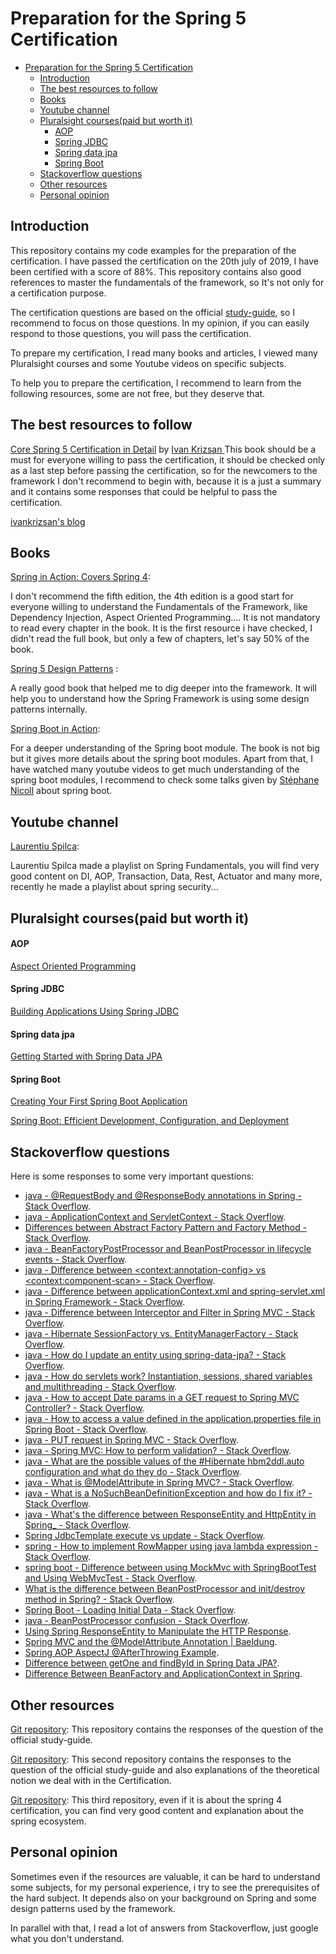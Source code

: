 # Preparation for the Spring 5 Certification 

- [Preparation for the Spring 5 Certification](#preparation-for-the-spring-5-certification)
  - [Introduction](#introduction)
  - [The best resources to follow](#the-best-resources-to-follow)
  - [Books](#books)
  - [Youtube channel](#youtube-channel)
  - [Pluralsight courses(paid but worth it)](#pluralsight-coursespaid-but-worth-it)
      - [AOP](#aop)
      - [Spring JDBC](#spring-jdbc)
      - [Spring data jpa](#spring-data-jpa)
      - [Spring Boot](#spring-boot)
  - [Stackoverflow questions](#stackoverflow-questions)
  - [Other resources](#other-resources)
  - [Personal opinion](#personal-opinion)

## Introduction

This repository contains my code examples for the preparation of the certification. I have passed the certification on the 20th july of 2019, I have been certified with a score of 88%. This repository contains also good references to master the fundamentals of the framework, so It's not only for a certification purpose.

The certification questions are based on the official [study-guide](https://d1fto35gcfffzn.cloudfront.net/academy/Spring-Professional-Certification-Study-Guide.pdf), so I recommend to focus on those questions. In my opinion, if you can easily respond to those questions, you will pass the certification.


To prepare my certification, I read many books and articles, I viewed many Pluralsight courses and some Youtube videos on specific subjects.

To help you to prepare the certification, I recommend to learn from the following resources, some are not free, but they deserve that.



## The best resources to follow
[Core Spring 5 Certification in Detail](https://leanpub.com/corespring5certificationindetail) by [Ivan Krizsan
](https://leanpub.com/u/ivan-krizsan)
This book should be a must for everyone willing to pass the certification, it should be checked only as a last step before passing the certification, so for the newcomers to the framework I don't recommend to begin with, because it is a just a summary and it contains some responses that could be helpful to pass the certification.    

[ivankrizsan's blog](https://www.ivankrizsan.se/)


## Books

[Spring in Action: Covers Spring 4](https://www.amazon.com/Spring-Action-Covers-4/dp/161729120X/ref=sr_1_2?keywords=spring+in+action&qid=1570962746&sr=8-2):

I don't recommend the fifth edition, the 4th edition is a good start for everyone willing to understand the Fundamentals of the Framework, like Dependency Injection, Aspect Oriented Programming.... It is not mandatory to read every chapter in the book. It is the first resource i have checked, I didn't read the full book, but only a few of chapters, let's say 50% of the book.
 

[Spring 5 Design Patterns](https://www.amazon.com/Spring-Design-Patterns-application-development/dp/1788299450/ref=sr_1_1?crid=ZRVPY8S85GBD&keywords=spring+design+patterns&qid=1570962674&sprefix=spring+design+pa%2Caps%2C216&sr=8-1) :

A really good book that helped me to dig deeper into the framework. It will help you to understand how the Spring Framework is using some design patterns internally.


[Spring Boot in Action](https://www.amazon.com/Spring-Boot-Action-Craig-Walls/dp/1617292540/ref=sr_1_2?qid=1570963413&refinements=p_27%3ACraig+Walls&s=books&sr=1-2&text=Craig+Walls):

For a deeper understanding of the Spring boot module. The book is not big but it gives more details about the spring boot modules. Apart from that, I have watched many youtube videos to get much understanding of the spring boot modules, I recommend to check some talks given by [Stéphane Nicoll](https://www.youtube.com/results?search_query=spring+boot+stephane+nicol) about spring boot.
 
## Youtube channel

[Laurentiu Spilca](https://www.youtube.com/channel/UC0z3MpVGrpSZzClXrYcZBfw):

 Laurentiu Spilca made a playlist on Spring Fundamentals, you will find very good content on DI, AOP, Transaction, Data, Rest, Actuator and many more, recently he made a playlist about spring security...

## Pluralsight courses(paid but worth it)

#### AOP
[Aspect Oriented Programming](https://app.pluralsight.com/library/courses/aspect-oriented-programming-spring-aspectj/table-of-contents)

#### Spring JDBC
[Building Applications Using Spring JDBC
](https://app.pluralsight.com/library/courses/building-applications-spring-jdbc/table-of-contents)

#### Spring data jpa
[Getting Started with Spring Data JPA](https://app.pluralsight.com/library/courses/spring-data-jpa-getting-started/table-of-contents)


#### Spring Boot
[Creating Your First Spring Boot Application](https://app.pluralsight.com/library/courses/spring-boot-first-application/table-of-contents)

[Spring Boot: Efficient Development, Configuration, and Deployment](https://app.pluralsight.com/library/courses/spring-boot-efficient-development-configuration-deployment/table-of-contents)



## Stackoverflow questions
Here is some responses to some very important questions:
- [java - @RequestBody and @ResponseBody annotations in Spring - Stack Overflow](https://stackoverflow.com/questions/11291933/requestbody-and-responsebody-annotations-in-spring).
- [java - ApplicationContext and ServletContext - Stack Overflow](https://stackoverflow.com/questions/31931848/applicationcontext-and-servletcontext).
- [Differences between Abstract Factory Pattern and Factory Method - Stack Overflow](https://stackoverflow.com/questions/5739611/differences-between-abstract-factory-pattern-and-factory-method).
- [java - BeanFactoryPostProcessor and BeanPostProcessor in lifecycle events - Stack Overflow](https://stackoverflow.com/questions/30455536/beanfactorypostprocessor-and-beanpostprocessor-in-lifecycle-events).
- [java - Difference between &lt;context:annotation-config&gt; vs &lt;context:component-scan&gt; - Stack Overflow](https://stackoverflow.com/questions/7414794/difference-between-contextannotation-config-vs-contextcomponent-scan).
- [java - Difference between applicationContext.xml and spring-servlet.xml in Spring Framework - Stack Overflow](https://stackoverflow.com/questions/3652090/difference-between-applicationcontext-xml-and-spring-servlet-xml-in-spring-frame).
- [java - Difference between Interceptor and Filter in Spring MVC - Stack Overflow](https://stackoverflow.com/questions/35856454/difference-between-interceptor-and-filter-in-spring-mvc/35856496).
- [java - Hibernate SessionFactory vs. EntityManagerFactory - Stack Overflow](https://stackoverflow.com/questions/5640778/hibernate-sessionfactory-vs-entitymanagerfactory).
- [java - How do I update an entity using spring-data-jpa? - Stack Overflow](https://stackoverflow.com/questions/11881479/how-do-i-update-an-entity-using-spring-data-jpa).
- [java - How do servlets work? Instantiation, sessions, shared variables and multithreading - Stack Overflow](https://stackoverflow.com/questions/3106452/how-do-servlets-work-instantiation-sessions-shared-variables-and-multithreadi).
- [java - How to accept Date params in a GET request to Spring MVC Controller? - Stack Overflow](https://stackoverflow.com/questions/15164864/how-to-accept-date-params-in-a-get-request-to-spring-mvc-controller).
- [java - How to access a value defined in the application.properties file in Spring Boot - Stack Overflow](https://stackoverflow.com/questions/30528255/how-to-access-a-value-defined-in-the-application-properties-file-in-spring-boot).
- [java - PUT request in Spring MVC - Stack Overflow](https://stackoverflow.com/questions/35878351/put-request-in-spring-mvc).
- [java - Spring MVC: How to perform validation? - Stack Overflow](https://stackoverflow.com/questions/12146298/spring-mvc-how-to-perform-validation).
- [java - What are the possible values of the #Hibernate hbm2ddl.auto configuration and what do they do - Stack Overflow](https://stackoverflow.com/questions/438146/what-are-the-possible-values-of-the-hibernate-hbm2ddl-auto-configuration-and-wh).
- [java - What is @ModelAttribute in Spring MVC? - Stack Overflow](https://stackoverflow.com/questions/3423262/what-is-modelattribute-in-spring-mvc).
- [java - What is a NoSuchBeanDefinitionException and how do I fix it? - Stack Overflow](https://stackoverflow.com/questions/39173982/what-is-a-nosuchbeandefinitionexception-and-how-do-i-fix-it).
- [java - What's the difference between ResponseEntity and HttpEntity in Spring_ - Stack Overflow](https://stackoverflow.com/questions/42829823/whats-the-difference-between-responseentity-and-httpentity-in-spring).
- [Spring JdbcTemplate execute vs update - Stack Overflow](https://stackoverflow.com/questions/39454507/spring-jdbctemplate-execute-vs-update).
- [spring - How to implement RowMapper using java lambda expression - Stack Overflow](https://stackoverflow.com/questions/41923360/how-to-implement-rowmapper-using-java-lambda-expression).
- [spring boot - Difference between using MockMvc with SpringBootTest and Using WebMvcTest - Stack Overflow](https://stackoverflow.com/questions/39865596/difference-between-using-mockmvc-with-springboottest-and-using-webmvctest).
- [What is the difference between BeanPostProcessor and init/destroy method in Spring? - Stack Overflow](https://stackoverflow.com/questions/9862127/what-is-the-difference-between-beanpostprocessor-and-init-destroy-method-in-spri).
- [Spring Boot - Loading Initial Data - Stack Overflow](https://stackoverflow.com/questions/38040572/spring-boot-loading-initial-data).
- [java - BeanPostProcessor confusion - Stack Overflow](https://stackoverflow.com/questions/9761839/beanpostprocessor-confusion?rq=1).
- [Using Spring ResponseEntity to Manipulate the HTTP Response](https://www.baeldung.com/spring-response-entity).
- [Spring MVC and the @ModelAttribute Annotation | Baeldung](https://www.baeldung.com/spring-mvc-and-the-modelattribute-annotation).
- [Spring AOP AspectJ @AfterThrowing Example](https://howtodoinjava.com/spring-aop/aspectj-afterthrowing-annotation-example).
- [Difference between getOne and findById in Spring Data JPA?](https://www.javacodemonk.com/difference-between-getone-and-findbyid-in-spring-data-jpa-3a96c3ff).
- [Difference Between BeanFactory and ApplicationContext in Spring](https://dzone.com/articles/difference-between-beanfactory-and-applicationcont).

## Other resources
[Git repository](https://github.com/vshemyako/spring-certification-5.0): This repository contains the responses of the question of the official study-guide.

[Git repository](https://github.com/LinnykOleh/Spring): This second repository contains the responses to the question of the official study-guide and also explanations of the theoretical notion we deal with in the Certification.

[Git repository](https://github.com/vojtechruz/spring-core-cert-notes-4.2): This third repository, even if it is about the spring 4 certification, you can find very good content and explanation about the spring ecosystem.

## Personal opinion

Sometimes even if the resources are valuable, it can be hard to understand some subjects, for my personal experience, i try to see the prerequisites of the hard subject.
It depends also on your background on Spring and some design patterns used by the framework.

In parallel with that, I read a lot of answers from Stackoverflow, just google what you don't understand.
